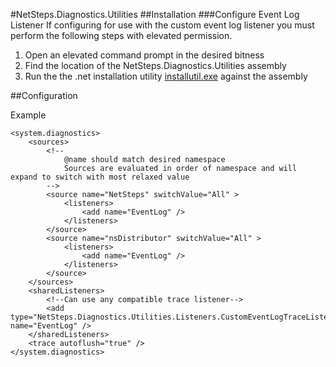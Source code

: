 ﻿#NetSteps.Diagnostics.Utilities
##Installation
###Configure Event Log Listener
If configuring for use with the custom event log listener you must perform the following steps with elevated permission.

1. Open an elevated command prompt in the desired bitness 
2. Find the location of the NetSteps.Diagnostics.Utilities assembly
3. Run the the .net installation utility [installutil.exe](http://msdn.microsoft.com/en-us/library/50614e95(v=vs.110).aspx) against the assembly

##Configuration

Example

	<system.diagnostics>
		<sources>
			<!--
				@name should match desired namespace
				Sources are evaluated in order of namespace and will expand to switch with most relaxed value
			-->
			<source name="NetSteps" switchValue="All" >
				<listeners>
					<add name="EventLog" />
				</listeners>
			</source>
			<source name="nsDistributor" switchValue="All" >
				<listeners>
					<add name="EventLog" />
				</listeners>
			</source>
		</sources>
		<sharedListeners>
			<!--Can use any compatible trace listener-->
			<add type="NetSteps.Diagnostics.Utilities.Listeners.CustomEventLogTraceListener" name="EventLog" />
		</sharedListeners>
		<trace autoflush="true" />
	</system.diagnostics>

